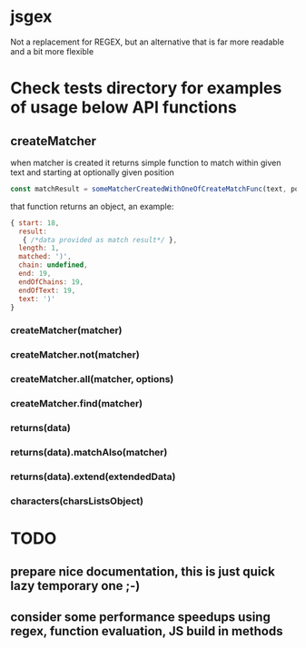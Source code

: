 # jsgex
Not a replacement for REGEX, but an alternative that is far more readable and a bit more flexible

# Check tests directory for examples of usage below API functions

## createMatcher
when matcher is created it returns simple function to match within given text and starting at optionally given position 

```javascript
const matchResult = someMatcherCreatedWithOneOfCreateMatchFunc(text, position); //position is optional
```

that function returns an object, an example:

```javascript
{ start: 18,
  result:
   { /*data provided as match result*/ },
  length: 1,
  matched: ')',
  chain: undefined,
  end: 19,
  endOfChains: 19,
  endOfText: 19,
  text: ')' 
}
```

### createMatcher(matcher)

### createMatcher.not(matcher)

### createMatcher.all(matcher, options)

### createMatcher.find(matcher)

### returns(data)

### returns(data).matchAlso(matcher)

### returns(data).extend(extendedData)

### characters(charsListsObject)

# TODO
## prepare nice documentation, this is just quick lazy temporary one ;-)
## consider some performance speedups using regex, function evaluation, JS build in methods